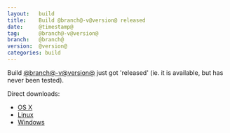 ```yaml
---
layout:   build
title:    Build @branch@-v@version@ released
date:     @timestamp@
tag:      @branch@-v@version@
branch:   @branch@
version:  @version@
categories: build
---
```

Build [@branch@-v@version@][github-release] just got 'released' (ie. it is available, but has never been tested).

Direct downloads:

  - [OS X][osx-download]
  - [Linux][linux-download]
  - [Windows][windows-download]

[osx-download]: https://github.com/cor/LD33/releases/download/@branch@-v@version@/osx_@branch@-v@version@.zip
[linux-download]: https://github.com/cor/LD33/releases/download/@branch@-v@version@/linux_@branch@-v@version@.zip
[windows-download]: https://github.com/cor/LD33/releases/download/@branch@-v@version@/windows_@branch@-v@version@.zip
[github-release]: https://github.com/cor/LD33/releases/tag/@branch@-v@version@
